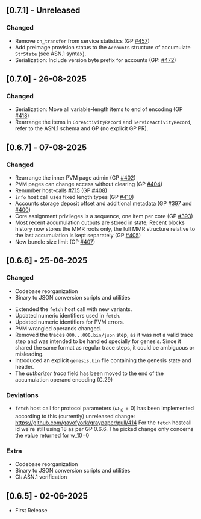 ## [0.7.1] - Unreleased

### Changed

* Remove `on_transfer` from service statistics
  (GP [#457](https://github.com/gavofyork/graypaper/pull/457))
* Add preimage provision status to the `Account`s structure of
  accumulate `StfState` (see ASN.1 syntax).
* Serialization: Include version byte prefix for accounts
  (GP: [#472](https://github.com/gavofyork/graypaper/pull/472))

## [0.7.0] - 26-08-2025

### Changed

* Serialization: Move all variable-length items to end of encoding
  (GP [#418](https://github.com/gavofyork/graypaper/pull/418))
* Rearrange the items in `CoreActivityRecord` and `ServiceActivityRecord`,
  refer to the ASN.1 schema and GP (no explicit GP PR).

## [0.6.7] - 07-08-2025

### Changed

* Rearrange the inner PVM page admin
  (GP [#402](https://github.com/gavofyork/graypaper/pull/402))
* PVM pages can change access without clearing
  (GP [#404](https://github.com/gavofyork/graypaper/pull/404))
* Renumber host-calls [#715](https://github.com/paritytech/polkajam/pull/715)
  (GP [#408](https://github.com/gavofyork/graypaper/pull/408))
* `info` host call uses fixed length types
  (GP [#410](https://github.com/gavofyork/graypaper/pull/410))
* Accounts storage deposit offset and additional metadata
  (GP [#397](https://github.com/gavofyork/graypaper/pull/397)
   and [#400](https://github.com/gavofyork/graypaper/pull/400))
* Core assignment privileges is a sequence, one item per core
  (GP [#393](https://github.com/gavofyork/graypaper/pull/393))
* Most recent accumulation outputs are stored in state; Recent blocks history now stores
  the MMR roots only, the full MMR structure relative to the last accumulation is kept
  separately (GP [#405](https://github.com/gavofyork/graypaper/pull/405))
* New bundle size limit (GP [#407](https://github.com/gavofyork/graypaper/pull/407))

## [0.6.6] - 25-06-2025

### Changed

- Codebase reorganization
- Binary to JSON conversion scripts and utilities
* Extended the `fetch` host call with new variants.
* Updated numeric identifiers used in `fetch`.
* Updated numeric identifiers for PVM errors.
* PVM wrangled operands changed.
* Removed the traces `000...000.bin/json` step, as it was not a valid trace step
  and was intended to be handled specially for genesis. Since it shared the same
  format as regular trace steps, it could be ambiguous or misleading.
* Introduced an explicit `genesis.bin` file containing the genesis state and header.
* The *authorizer trace* field has been moved to the end of the accumulation
  operand encoding (C.29)

### Deviations

* `fetch` host call for protocol parameters ($\omega_{10}=0$) has been implemented
  according to this (currently) unreleased change: https://github.com/gavofyork/graypaper/pull/414
  For the `fetch` hostcall id we're still using 18 as per GP 0.6.6. The picked
  change only concerns the value returned for w_10=0

### Extra

* Codebase reorganization
* Binary to JSON conversion scripts and utilities
* CI: ASN.1 verification

## [0.6.5] - 02-06-2025

- First Release
